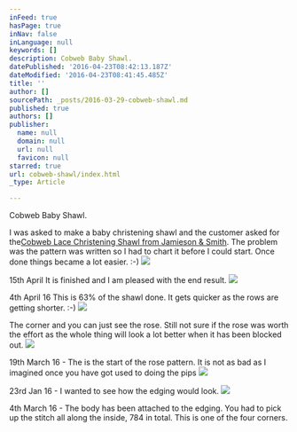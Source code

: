 ```yaml
---
inFeed: true
hasPage: true
inNav: false
inLanguage: null
keywords: []
description: Cobweb Baby Shawl.
datePublished: '2016-04-23T08:42:13.187Z'
dateModified: '2016-04-23T08:41:45.485Z'
title: ''
author: []
sourcePath: _posts/2016-03-29-cobweb-shawl.md
published: true
authors: []
publisher:
  name: null
  domain: null
  url: null
  favicon: null
starred: true
url: cobweb-shawl/index.html
_type: Article

---
```

Cobweb Baby Shawl.

I was asked to make a baby christening shawl and the customer asked for the[Cobweb Lace Christening Shawl from Jamieson & Smith][0]. The problem was the pattern was written so I had to chart it before I could start. Once done things became a lot easier. :-)
![](https://the-grid-user-content.s3-us-west-2.amazonaws.com/94a5ac7f-c895-4e53-a100-818913ab2080.jpg)

15th April It is finished and I am pleased with the end result.
![](https://the-grid-user-content.s3-us-west-2.amazonaws.com/8ce65538-f1aa-4073-8be0-4b64ddccd988.jpg)

4th April 16 This is 63% of the shawl done. It gets quicker as the rows are getting shorter. :-) ![](https://the-grid-user-content.s3-us-west-2.amazonaws.com/d81f040c-a70d-49d0-9846-dd18f38578ba.jpg)

The corner and you can just see the rose. Still not sure if the rose was worth the effort as the whole thing will look a lot better when it has been blocked out.
![](https://the-grid-user-content.s3-us-west-2.amazonaws.com/c672c245-46bc-48ba-9378-330d082f155d.jpg)

19th March 16 - The is the start of the rose pattern. It is not as bad as I imagined once you have got used to doing the pips
![](https://the-grid-user-content.s3-us-west-2.amazonaws.com/61192f07-15a2-43e3-b3c7-2a6529277273.jpg)

23rd Jan 16 - I wanted to see how the edging would look.
![](https://the-grid-user-content.s3-us-west-2.amazonaws.com/8658fc2d-716f-4e37-9735-f6e9bc5d1bd8.jpg)

4th March 16 - The body has been attached to the edging. You had to pick up the stitch all along the inside, 784 in total. This is one of the four corners.

[0]: http://www.shetlandwoolbrokers.co.uk/epages/BT2741.sf/en_GB/?ObjectPath=/Shops/BT2741/Products/%22Kit%20-%20CW105%22